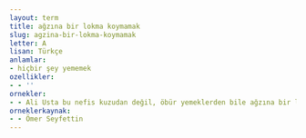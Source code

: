 ```yaml
---
layout: term
title: ağzına bir lokma koymamak
slug: agzina-bir-lokma-koymamak
letter: A
lisan: Türkçe
anlamlar:
- hiçbir şey yememek
ozellikler:
- - ''
ornekler:
- - Ali Usta bu nefis kuzudan değil, öbür yemeklerden bile ağzına bir lokma koymadı.
orneklerkaynak:
- - Ömer Seyfettin
---
```

